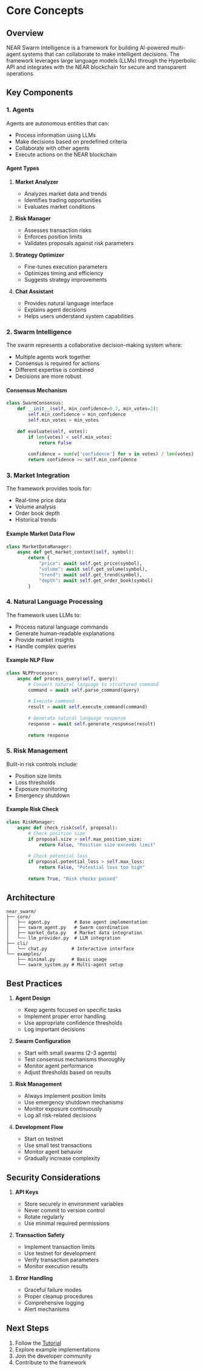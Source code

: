 # Core Concepts

## Overview

NEAR Swarm Intelligence is a framework for building AI-powered multi-agent systems that can collaborate to make intelligent decisions. The framework leverages large language models (LLMs) through the Hyperbolic API and integrates with the NEAR blockchain for secure and transparent operations.

## Key Components

### 1. Agents

Agents are autonomous entities that can:
- Process information using LLMs
- Make decisions based on predefined criteria
- Collaborate with other agents
- Execute actions on the NEAR blockchain

#### Agent Types

1. **Market Analyzer**
   - Analyzes market data and trends
   - Identifies trading opportunities
   - Evaluates market conditions

2. **Risk Manager**
   - Assesses transaction risks
   - Enforces position limits
   - Validates proposals against risk parameters

3. **Strategy Optimizer**
   - Fine-tunes execution parameters
   - Optimizes timing and efficiency
   - Suggests strategy improvements

4. **Chat Assistant**
   - Provides natural language interface
   - Explains agent decisions
   - Helps users understand system capabilities

### 2. Swarm Intelligence

The swarm represents a collaborative decision-making system where:
- Multiple agents work together
- Consensus is required for actions
- Different expertise is combined
- Decisions are more robust

#### Consensus Mechanism

```python
class SwarmConsensus:
    def __init__(self, min_confidence=0.7, min_votes=2):
        self.min_confidence = min_confidence
        self.min_votes = min_votes
    
    def evaluate(self, votes):
        if len(votes) < self.min_votes:
            return False
            
        confidence = sum(v['confidence'] for v in votes) / len(votes)
        return confidence >= self.min_confidence
```

### 3. Market Integration

The framework provides tools for:
- Real-time price data
- Volume analysis
- Order book depth
- Historical trends

#### Example Market Data Flow

```python
class MarketDataManager:
    async def get_market_context(self, symbol):
        return {
            "price": await self.get_price(symbol),
            "volume": await self.get_volume(symbol),
            "trend": await self.get_trend(symbol),
            "depth": await self.get_order_book(symbol)
        }
```

### 4. Natural Language Processing

The framework uses LLMs to:
- Process natural language commands
- Generate human-readable explanations
- Provide market insights
- Handle complex queries

#### Example NLP Flow

```python
class NLPProcessor:
    async def process_query(self, query):
        # Convert natural language to structured command
        command = await self.parse_command(query)
        
        # Execute command
        result = await self.execute_command(command)
        
        # Generate natural language response
        response = await self.generate_response(result)
        
        return response
```

### 5. Risk Management

Built-in risk controls include:
- Position size limits
- Loss thresholds
- Exposure monitoring
- Emergency shutdown

#### Example Risk Check

```python
class RiskManager:
    async def check_risk(self, proposal):
        # Check position size
        if proposal.size > self.max_position_size:
            return False, "Position size exceeds limit"
            
        # Check potential loss
        if proposal.potential_loss > self.max_loss:
            return False, "Potential loss too high"
            
        return True, "Risk checks passed"
```

## Architecture

```
near_swarm/
├── core/
│   ├── agent.py         # Base agent implementation
│   ├── swarm_agent.py   # Swarm coordination
│   ├── market_data.py   # Market data integration
│   └── llm_provider.py  # LLM integration
├── cli/
│   └── chat.py         # Interactive interface
└── examples/
    ├── minimal.py      # Basic usage
    └── swarm_system.py # Multi-agent setup
```

## Best Practices

1. **Agent Design**
   - Keep agents focused on specific tasks
   - Implement proper error handling
   - Use appropriate confidence thresholds
   - Log important decisions

2. **Swarm Configuration**
   - Start with small swarms (2-3 agents)
   - Test consensus mechanisms thoroughly
   - Monitor agent performance
   - Adjust thresholds based on results

3. **Risk Management**
   - Always implement position limits
   - Use emergency shutdown mechanisms
   - Monitor exposure continuously
   - Log all risk-related decisions

4. **Development Flow**
   - Start on testnet
   - Use small test transactions
   - Monitor agent behavior
   - Gradually increase complexity

## Security Considerations

1. **API Keys**
   - Store securely in environment variables
   - Never commit to version control
   - Rotate regularly
   - Use minimal required permissions

2. **Transaction Safety**
   - Implement transaction limits
   - Use testnet for development
   - Verify transaction parameters
   - Monitor execution results

3. **Error Handling**
   - Graceful failure modes
   - Proper cleanup procedures
   - Comprehensive logging
   - Alert mechanisms

## Next Steps

1. Follow the [Tutorial](tutorial.md)
2. Explore example implementations
3. Join the developer community
4. Contribute to the framework
